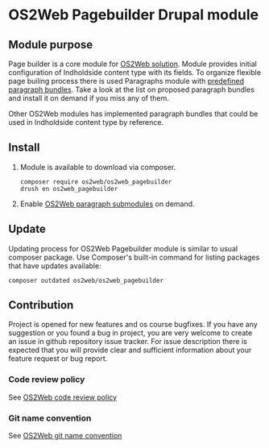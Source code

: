 # OS2Web Pagebuilder Drupal module

## Module purpose

Page builder is a core module for [OS2Web solution](https://github.com/os2web/os2web8).
Module provides initial configuration of Indholdside content type with its
fields. To organize flexible page builing process there is used Paragraphs module
with [predefined paragraph bundles](https://github.com/OS2web/os2web_pagebuilder/tree/master/modules/os2web_paragraphs).
Take a look at the list on proposed paragraph bundles and install it on demand
if you miss any of them.

Other OS2Web modules has implemented paragraph bundles that could be used in
Indholdside content type by reference.

## Install

1. Module is available to download via composer.
    ```
    composer require os2web/os2web_pagebuilder
    drush en os2web_pagebuilder
    ```
2. Enable [OS2Web paragraph submodules](https://github.com/OS2web/os2web_pagebuilder/tree/master/modules/os2web_paragraphs/modules) on demand.


## Update
Updating process for OS2Web Pagebuilder module is similar to usual composer package.
Use Composer's built-in command for listing packages that have updates available:

```
composer outdated os2web/os2web_pagebuilder
```

## Contribution

Project is opened for new features and os course bugfixes.
If you have any suggestion or you found a bug in project, you are very welcome
to create an issue in github repository issue tracker.
For issue description there is expected that you will provide clear and
sufficient information about your feature request or bug report.

### Code review policy
See [OS2Web code review policy](https://github.com/OS2Web/docs#code-review)

### Git name convention
See [OS2Web git name convention](https://github.com/OS2Web/docs#git-guideline)
